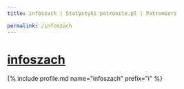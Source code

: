 ```yaml
---
title: infoszach | Statystyki patronite.pl | Patromierz

permalink: /infoszach
---
```


# [infoszach](https://patronite.pl/infoszach)

{% include profile.md name="infoszach" prefix="i" %}
